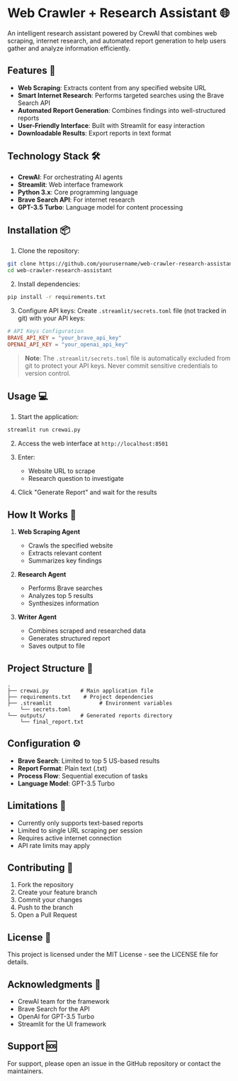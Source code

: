 # Web Crawler + Research Assistant 🌐

An intelligent research assistant powered by CrewAI that combines web scraping, internet research, and automated report generation to help users gather and analyze information efficiently.

## Features 🚀

- **Web Scraping**: Extracts content from any specified website URL
- **Smart Internet Research**: Performs targeted searches using the Brave Search API
- **Automated Report Generation**: Combines findings into well-structured reports
- **User-Friendly Interface**: Built with Streamlit for easy interaction
- **Downloadable Results**: Export reports in text format

## Technology Stack 🛠️

- **CrewAI**: For orchestrating AI agents
- **Streamlit**: Web interface framework
- **Python 3.x**: Core programming language
- **Brave Search API**: For internet research
- **GPT-3.5 Turbo**: Language model for content processing

## Installation 📦

1. Clone the repository:
```bash
git clone https://github.com/yourusername/web-crawler-research-assistant.git
cd web-crawler-research-assistant
```

2. Install dependencies:
```bash
pip install -r requirements.txt
```

3. Configure API keys:
Create `.streamlit/secrets.toml` file (not tracked in git) with your API keys:
```toml
# API Keys Configuration
BRAVE_API_KEY = "your_brave_api_key"
OPENAI_API_KEY = "your_openai_api_key"
```

> **Note**: The `.streamlit/secrets.toml` file is automatically excluded from git to protect your API keys. Never commit sensitive credentials to version control.

## Usage 💻

1. Start the application:
```bash
streamlit run crewai.py
```

2. Access the web interface at `http://localhost:8501`

3. Enter:
   - Website URL to scrape
   - Research question to investigate

4. Click "Generate Report" and wait for the results

## How It Works 🔄

1. **Web Scraping Agent**
   - Crawls the specified website
   - Extracts relevant content
   - Summarizes key findings

2. **Research Agent**
   - Performs Brave searches
   - Analyzes top 5 results
   - Synthesizes information

3. **Writer Agent**
   - Combines scraped and researched data
   - Generates structured report
   - Saves output to file

## Project Structure 📁

```
.
├── crewai.py          # Main application file
├── requirements.txt    # Project dependencies
├── .streamlit               # Environment variables
    └── secrets.toml
└── outputs/           # Generated reports directory
    └── final_report.txt
```

## Configuration ⚙️

- **Brave Search**: Limited to top 5 US-based results
- **Report Format**: Plain text (.txt)
- **Process Flow**: Sequential execution of tasks
- **Language Model**: GPT-3.5 Turbo

## Limitations 🚧

- Currently only supports text-based reports
- Limited to single URL scraping per session
- Requires active internet connection
- API rate limits may apply

## Contributing 🤝

1. Fork the repository
2. Create your feature branch
3. Commit your changes
4. Push to the branch
5. Open a Pull Request

## License 📄

This project is licensed under the MIT License - see the LICENSE file for details.

## Acknowledgments 👏

- CrewAI team for the framework
- Brave Search for the API
- OpenAI for GPT-3.5 Turbo
- Streamlit for the UI framework

## Support 🆘

For support, please open an issue in the GitHub repository or contact the maintainers.